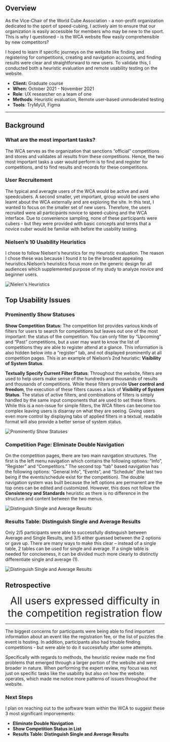 ## Overview

As the Vice-Chair of the World Cube Association - a non-profit organization dedicated to the sport of speed-cubing, I actively aim to ensure that our organization is easily accessible for members who may be new to the sport. This is why I questioned - is the WCA website flow easily comprehensible by new competitors?

           

I hoped to learn if specific journeys on the website like finding and registering for competitions, creating and navigation accounts, and finding results were clear and straightforward to new users. To validate this, I conducted both a heuristic evaluation and remote usability testing on the website.

-   **Client:** Graduate course
-   **When:** October 2021 - November 2021
-   **Role**: UX researcher on a team of one
-   **Methods**: Heuristic evaluation, Remote user-based unmoderated testing
-   **Tools**: TryMyUI, Figma

---

## Background

### What are the most important tasks?

The WCA serves as the organization that sanctions “official” competitions and stores and validates all results from these competitions. Hence, the two most important tasks a user would perform is to find and register for competitions, and to find results and records for these competitions.

### User Recruitement

The typical and averagte users of the WCA would be active and avid speedcubers. A second smaller, yet important, group would be users who learnt about the WCA externally and are exploring the site. In this test, I wanted to focus on the smaller set of new users. Therefore, the users recruited were all participants novice to speed-cubing and the WCA interface. Due to convenience sampling, none of these participants were cubers - but they were provided with basic concepts and terms that a novice cuber would be familiar with before the usability testing.

### Nielsen’s 10 Usability Heuristics

           
I chose to follow Nielsen's heurstics for my Heuristic evaluation. The reason I chose these was because I found it to be the broadest appealing heuristics.Nielson’s heuristics focus more on the generic design for all audiences which supplemented purpose of my study to analyze novice and beginner users. 

![Nielen's Heuristics](/images/projects/nielsen.png)

## Top Usability Issues


### Prominently Show Statuses

           

**Show Competition Status:** The competition list provides various kinds of filters for users to search for competitions but leaves out one of the most important: the status of the competition. You can only filter by “Upcoming” and “Past” competitions, but a user may want to know the list of competitions they are able to register attend at a glance. This information is also hidden below into a “register” tab, and not displayed prominently at all competition pages. This is an example of Nielson’s 2nd heuristic: **Visibility of System Status**.

           

**Textually Specify Current Filter Status**: Throughout the website, filters are used to help users make sense of the hundreds and thousands of results and thousands of competitions. While these filters provide **User control and freedom**, the execution of these filters causes a lack of **Visibility of System Status**. The status of active filters, and combinations of filters is simply handled by the same input components that are used to set these filters. While this is a non-issue for simple filters, the WCA filters can become too complex leaving users is disarray on what they are seeing. Giving users even more control by displaying tabs of applied filters in a textual, readable format will also provide a better sense of system status.

![Prominently Show Statuses](/images/projects/wca_usability_3.png)


### **Competition Page: Eliminate Double Navigation**


On the competition pages, there are two main navigation structures. The first is the left menu navigation which contains the following options: “Info”, “Register” and “Competitors.” The second top “tab” based navigation has the following options: “General Info”, “Events”, and “Schedule” (the last two being if the events/schedule exist for the competition). The double navigation system was built because the left options are permanent are the top ones can be edited and customized. However, this does not follow the **Consistency and Standards** heuristic as there is no difference in the structure and content between the two menus.

![Distinguish Single and Average Results](/images/projects/wca_usability_2.png)
          

### **Results Table: Distinguish Single and Average Results**
           

Only 2/5 participants were able to successfully distinguish between Average and Single Results, and 3/5 either guessed between the 2 options or gave up. There are many ways to make this clear – instead of a single table, 2 tables can be used for single and average. If a single table is needed for conciseness, it can be divided much more clearly to distinctly differentiate single and average (1).

![Distinguish Single and Average Results](/images/projects/wca_usability_1.png)


## Retrospective

<div style="margin:auto;font-size:32px;text-align:center">
	All users expressed difficulty in the competition registration flow
</div>

---

The biggest concerns for participants were being able to find important information about an event like the registration fee, or the list of puzzles the event is hosting. In addition, participants also had trouble finding competitions - but were able to do it successfully after some attempts.

Specifically with regards to methods, the heuristic review made me find problems that emerged through a larger portion of the website and were broader in nature. When performing the expert review, my focus was not just on specific tasks like the usability but also on how the website operates, which made me notice more patterns of issues throughout the website.


### Next Steps

I plan on reaching out to the software team within the WCA to suggest these 3 most significant imporvements:

-  **Eliminate Double Navigation**
-  **Show Competition Status in List**
-   **Results Table: Distinguish Single and Average Results**